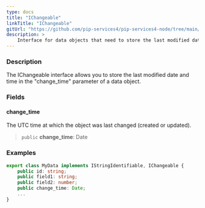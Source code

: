 ```yaml
---
type: docs
title: "IChangeable"
linkTitle: "IChangeable"
gitUrl: "https://github.com/pip-services4/pip-services4-node/tree/main/pip-services4-data-node"
description: > 
    Interface for data objects that need to store the last modified date and time.
---
```


### Description

The IChangeable interface allows you to store the last modified date and time in the "change_time" parameter of a data object.

### Fields

<span class="hide-title-link">

#### change_time
The UTC time at which the object was last changed (created or updated).
> `public` **change_time**: Date

### Examples
```typescript
export class MyData implements IStringIdentifiable, IChangeable {
    public id: string;
    public field1: string;
    public field2: number;
    public change_time: Date;
    ...
}
```
</span>

